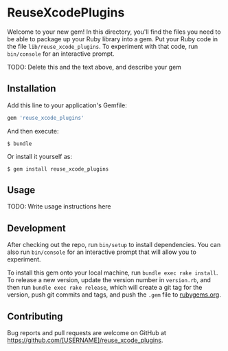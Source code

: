 # ReuseXcodePlugins

Welcome to your new gem! In this directory, you'll find the files you need to be able to package up your Ruby library into a gem. Put your Ruby code in the file `lib/reuse_xcode_plugins`. To experiment with that code, run `bin/console` for an interactive prompt.

TODO: Delete this and the text above, and describe your gem

## Installation

Add this line to your application's Gemfile:

```ruby
gem 'reuse_xcode_plugins'
```

And then execute:

    $ bundle

Or install it yourself as:

    $ gem install reuse_xcode_plugins

## Usage

TODO: Write usage instructions here

## Development

After checking out the repo, run `bin/setup` to install dependencies. You can also run `bin/console` for an interactive prompt that will allow you to experiment.

To install this gem onto your local machine, run `bundle exec rake install`. To release a new version, update the version number in `version.rb`, and then run `bundle exec rake release`, which will create a git tag for the version, push git commits and tags, and push the `.gem` file to [rubygems.org](https://rubygems.org).

## Contributing

Bug reports and pull requests are welcome on GitHub at https://github.com/[USERNAME]/reuse_xcode_plugins.

